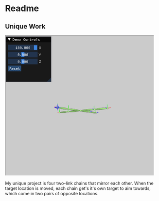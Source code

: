 # Readme

## Unique Work

![](/assignments/a9-fade/manyTwoLinks.gif)

My unique project is four two-link chains that mirror each other. When the target location is moved, each chain get's it's own target to aim towards, which come in two pairs of opposite locations.
